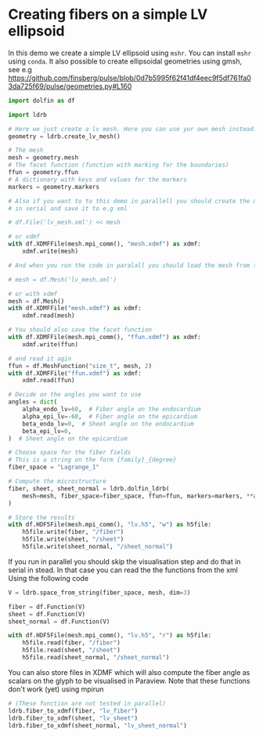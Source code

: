# Creating fibers on a simple LV ellipsoid

In this demo we create a simple LV ellipsoid using `mshr`.
You can install `mshr` using `conda`. It also possible to create ellipsoidal geometries using gmsh, see e.g https://github.com/finsberg/pulse/blob/0d7b5995f62f41df4eec9f5df761fa03da725f69/pulse/geometries.py#L160



```python
import dolfin as df
```

```python
import ldrb
```

```python
# Here we just create a lv mesh. Here you can use yor own mesh instead.
geometry = ldrb.create_lv_mesh()
```

```python
# The mesh
mesh = geometry.mesh
# The facet function (function with marking for the boundaries)
ffun = geometry.ffun
# A dictionary with keys and values for the markers
markers = geometry.markers
```

```python
# Also if you want to to this demo in parallell you should create the mesh
# in serial and save it to e.g xml
```
```python
# df.File('lv_mesh.xml') << mesh
```
```python
# or xdmf
with df.XDMFFile(mesh.mpi_comm(), "mesh.xdmf") as xdmf:
    xdmf.write(mesh)
```

```python
# And when you run the code in paralall you should load the mesh from the file.
```
```python
# mesh = df.Mesh('lv_mesh.xml')
```
```python
# or with xdmf
mesh = df.Mesh()
with df.XDMFFile("mesh.xdmf") as xdmf:
    xdmf.read(mesh)
```

```python
# You should also save the facet function
with df.XDMFFile(mesh.mpi_comm(), "ffun.xdmf") as xdmf:
    xdmf.write(ffun)
```

```python
# and read it agin
ffun = df.MeshFunction("size_t", mesh, 2)
with df.XDMFFile("ffun.xdmf") as xdmf:
    xdmf.read(ffun)
```

```python
# Decide on the angles you want to use
angles = dict(
    alpha_endo_lv=60,  # Fiber angle on the endocardium
    alpha_epi_lv=-60,  # Fiber angle on the epicardium
    beta_endo_lv=0,  # Sheet angle on the endocardium
    beta_epi_lv=0,
)  # Sheet angle on the epicardium
```

```python
# Choose space for the fiber fields
# This is a string on the form {family}_{degree}
fiber_space = "Lagrange_1"
```

```python
# Compute the microstructure
fiber, sheet, sheet_normal = ldrb.dolfin_ldrb(
    mesh=mesh, fiber_space=fiber_space, ffun=ffun, markers=markers, **angles
)
```

```python
# Store the results
with df.HDF5File(mesh.mpi_comm(), "lv.h5", "w") as h5file:
    h5file.write(fiber, "/fiber")
    h5file.write(sheet, "/sheet")
    h5file.write(sheet_normal, "/sheet_normal")
```

If you run in parallel you should skip the visualisation step and do that in
serial in stead. In that case you can read the the functions from the xml
Using the following code

```python
V = ldrb.space_from_string(fiber_space, mesh, dim=3)

fiber = df.Function(V)
sheet = df.Function(V)
sheet_normal = df.Function(V)

with df.HDF5File(mesh.mpi_comm(), "lv.h5", "r") as h5file:
    h5file.read(fiber, "/fiber")
    h5file.read(sheet, "/sheet")
    h5file.read(sheet_normal, "/sheet_normal")

```

You can also store files in XDMF which will also compute the fiber angle as scalars on the glyph to be visualised in Paraview. Note that these functions don't work (yet) using mpirun

```python
# (These function are not tested in parallel)
ldrb.fiber_to_xdmf(fiber, "lv_fiber")
ldrb.fiber_to_xdmf(sheet, "lv_sheet")
ldrb.fiber_to_xdmf(sheet_normal, "lv_sheet_normal")
```
